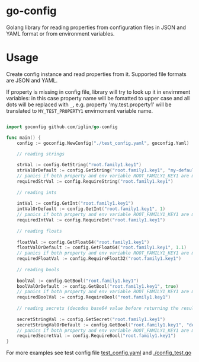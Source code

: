 # go-config
Golang library for reading properties from configuration files in JSON and YAML format or from environment variables. 

# Usage
Create config instance and read properties from it. Supported file formats are JSON and YAML. 

If property is missing in config file, library will try to look up it in envirnment variables: in this case property name will be fomatted to upper case and all dots will be replaced with `_`, e.g. property 'my.test.property1' will be translated to `MY_TEST_PROPERTY1` envirnoment variable name. 

```go

import goconfig github.com/iglin/go-config

func main() {
	config := goconfig.NewConfig("./test_config.yaml", goconfig.Yaml)

	// reading strings
	
	strVal := config.GetString("root.family1.key1")
	strValOrDefault := config.GetString("root.family1.key1", "my-default-val")
	// panics if both property and env variable ROOT_FAMILY1_KEY1 are missing
	requiredStrVal := config.RequireString("root.family1.key1")
	
	// reading ints
	
	intVal := config.GetInt("root.family1.key1")
	intValOrDefault := config.GetInt("root.family1.key1", 1)
	// panics if both property and env variable ROOT_FAMILY1_KEY1 are missing
	requiredIntVal := config.RequireInt("root.family1.key1")
	
	// reading floats
	
	floatVal := config.GetFloat64("root.family1.key1")
	floatValOrDefault := config.GetFloat64("root.family1.key1", 1.1)
	// panics if both property and env variable ROOT_FAMILY1_KEY1 are missing
	requiredFloatVal := config.RequireFloat32("root.family1.key1")
	
	// reading bools
	
	boolVal := config.GetBool("root.family1.key1")
	boolValOrDefault := config.GetBool("root.family1.key1", true)
	// panics if both property and env variable ROOT_FAMILY1_KEY1 are missing
	requiredBoolVal := config.RequireBool("root.family1.key1")
	
	// reading secrets (decodes base64 value before returning the result)
	
	secretStringVal := config.GetSecret("root.family1.key1")
	secretStringValOrDefault := config.GetBool("root.family1.key1", "default-val")
	// panics if both property and env variable ROOT_FAMILY1_KEY1 are missing
	requiredSecretVal := config.RequireBool("root.family1.key1")
}
```

For more examples see test config file [test_config.yaml](./test_config.yaml) and [./config_test.go](./config_test.go)
